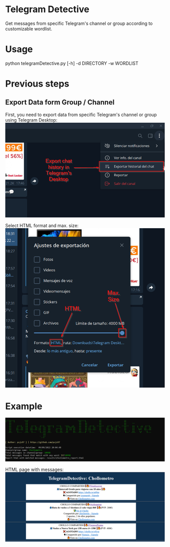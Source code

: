 # Telegram Detective
Get messages from specific Telegram's channel or group according to customizable wordlist.

# Usage
python telegramDetective.py [-h] -d DIRECTORY -w WORDLIST

# Previous steps
## Export Data form Group / Channel
First, you need to export data from specific Telegram's channel or group using Telegram Desktop:
![](images/1_export_chat.png)

Select HTML format and max. size:
![](images/2_export_data.png)

# Example
![](images/3_script_results.png)
 
HTML page with messages:
![](images/4_messages_results.png)